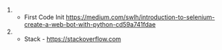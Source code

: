 1. - First Code Init
https://medium.com/swlh/introduction-to-selenium-create-a-web-bot-with-python-cd59a741fdae 

2. - Stack - 
     https://stackoverflow.com